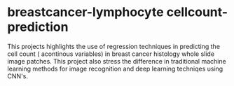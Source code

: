 # breastcancer-lymphocyte cellcount-prediction

This projects highlights the use of regression techniques in predicting the cell count ( acontinous variables) in breast cancer histology whole slide image patches. 
This project also stress the difference in traditional machine learning methods for image recognition and deep learning techniqes using CNN's. 
